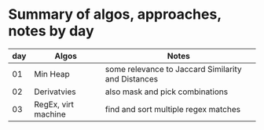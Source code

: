 # Summary of algos, approaches, notes by day

| day | Algos | Notes |
| --- | --- | --- |
| 01 | Min Heap | some relevance to Jaccard Similarity and Distances |
| 02 | Derivatvies | also mask and pick combinations |
| 03 | RegEx, virt machine | find and sort multiple regex matches |